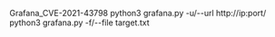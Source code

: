 Grafana_CVE-2021-43798
python3 grafana.py -u/--url http://ip:port/
python3 grafana.py -f/--file target.txt

